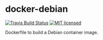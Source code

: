 docker-debian
=============

[![Travis Build Status](https://travis-ci.org/hrektts/docker-debian.svg?branch=master)](https://travis-ci.org/hrektts/docker-debian)
[![MIT licensed](https://img.shields.io/badge/license-MIT-blue.svg)](./LICENSE)

Dockerfile to build a Debian container image.
